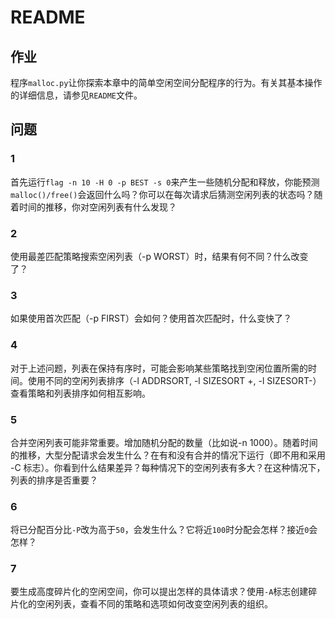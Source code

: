 # README

## 作业

程序`malloc.py`让你探索本章中的简单空闲空间分配程序的行为。有关其基本操作的详细信息，请参见`README`文件。

## 问题

### 1

首先运行`flag -n 10 -H 0 -p BEST -s 0`来产生一些随机分配和释放，你能预测`malloc()/free()`会返回什么吗？你可以在每次请求后猜测空闲列表的状态吗？随着时间的推移，你对空闲列表有什么发现？

### 2

使用最差匹配策略搜索空闲列表（-p WORST）时，结果有何不同？什么改变了？

### 3

如果使用首次匹配（-p FIRST）会如何？使用首次匹配时，什么变快了？

### 4

对于上述问题，列表在保持有序时，可能会影响某些策略找到空闲位置所需的时间。使用不同的空闲列表排序（-l ADDRSORT, -l SIZESORT +, -l SIZESORT-）查看策略和列表排序如何相互影响。

### 5

合并空闲列表可能非常重要。增加随机分配的数量（比如说-n 1000）。随着时间的推移，大型分配请求会发生什么？在有和没有合并的情况下运行（即不用和采用 -C 标志）。你看到什么结果差异？每种情况下的空闲列表有多大？在这种情况下，列表的排序是否重要？

### 6

将已分配百分比`-P`改为高于`50`，会发生什么？它将近`100`时分配会怎样？接近`0`会怎样？

### 7

要生成高度碎片化的空闲空间，你可以提出怎样的具体请求？使用`-A`标志创建碎片化的空闲列表，查看不同的策略和选项如何改变空闲列表的组织。